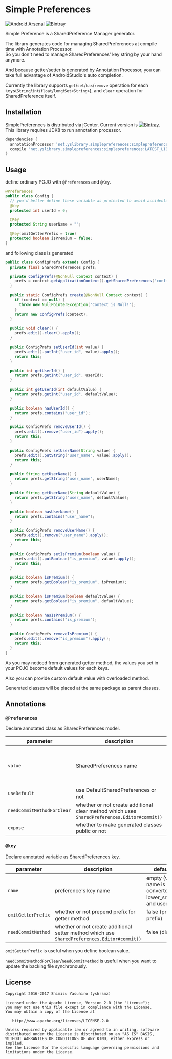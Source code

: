Simple Preferences
===

[![Android Arsenal](https://img.shields.io/badge/Android%20Arsenal-Simple%20Preferences-brightgreen.svg?style=flat)](http://android-arsenal.com/details/1/3233)
[![Bintray](https://img.shields.io/bintray/v/yshrsmz/maven/simplepreferences.svg)](https://bintray.com/yshrsmz/maven/simplepreferences/view)

Simple Preference is a SharedPreference Manager generator.

The library generates code for managing SharedPreferences at compile time with Annotation Processor.  
So you don't need to manage SharedPreferences' key string by your hand anymore.

And because getter/setter is generated by Annotation Processor, you can take full advantage of AndroidStudio's auto completion.

Currently the library supports `get`/`set`/`has`/`remove` operation for each keys(`String`/`int`/`float`/`long`/`Set<String>`), and `clear` operation for SharedPreference itself.


## Installation

SimplePreferences is distributed via jCenter. Current version is [![Bintray](https://img.shields.io/bintray/v/yshrsmz/maven/simplepreferences.svg)](https://bintray.com/yshrsmz/maven/simplepreferences/view).
This library requires JDK8 to run annotation processor.

```groovy
dependencies {
  annotationProcessor 'net.yslibrary.simplepreferences:simplepreferences-processor:LATEST_LIBRARY_VERSION'
  compile 'net.yslibrary.simplepreferences:simplepreferences:LATEST_LIBRARY_VERSION'
}
```

## Usage

define ordinary POJO with `@Preferences` and `@Key`.

```java
@Preferences
public class Config {
  // you'd better define these variable as protected to avoid accidental access
  @Key
  protected int userId = 0;

  @Key
  protected String userName = "";

  @Key(omitGetterPrefix = true)
  protected boolean isPremium = false;
}

```


and following class is generated

```java
public class ConfigPrefs extends Config {
  private final SharedPreferences prefs;

  private ConfigPrefs(@NonNull Context context) {
    prefs = context.getApplicationContext().getSharedPreferences("config", Context.MODE_PRIVATE);
  }

  public static ConfigPrefs create(@NonNull Context context) {
    if (context == null) {
      throw new NullPointerException("Context is Null!");
    }
    return new ConfigPrefs(context);
  }

  public void clear() {
    prefs.edit().clear().apply();
  }

  public ConfigPrefs setUserId(int value) {
    prefs.edit().putInt("user_id", value).apply();
    return this;
  }

  public int getUserId() {
    return prefs.getInt("user_id", userId);
  }

  public int getUserId(int defaultValue) {
    return prefs.getInt("user_id", defaultValue);
  }

  public boolean hasUserId() {
    return prefs.contains("user_id");
  }

  public ConfigPrefs removeUserId() {
    prefs.edit().remove("user_id").apply();
    return this;
  }

  public ConfigPrefs setUserName(String value) {
    prefs.edit().putString("user_name", value).apply();
    return this;
  }

  public String getUserName() {
    return prefs.getString("user_name", userName);
  }

  public String getUserName(String defaultValue) {
    return prefs.getString("user_name", defaultValue);
  }

  public boolean hasUserName() {
    return prefs.contains("user_name");
  }

  public ConfigPrefs removeUserName() {
    prefs.edit().remove("user_name").apply();
    return this;
  }

  public ConfigPrefs setIsPremium(boolean value) {
    prefs.edit().putBoolean("is_premium", value).apply();
    return this;
  }

  public boolean isPremium() {
    return prefs.getBoolean("is_premium", isPremium);
  }

  public boolean isPremium(boolean defaultValue) {
    return prefs.getBoolean("is_premium", defaultValue);
  }

  public boolean hasIsPremium() {
    return prefs.contains("is_premium");
  }

  public ConfigPrefs removeIsPremium() {
    prefs.edit().remove("is_premium").apply();
    return this;
  }
}
```

As you may noticed from generated getter method, the values you set in your POJO become default values for each keys.

Also you can provide custom default value with overloaded method.


Generated classes will be placed at the same package as parent classes.

## Annotations

### `@Preferences`

Declare annotated class as SharedPreferences model.

| parameter | description | default vale |
|---|---|---|
| `value` | SharedPreferences name | empty (class name is converted to lower_snake_case and used as SharedPreferences name) |
| `useDefault` | use DefaultSharedPreferences or not | false |
| `needCommitMethodForClear` | whether or not create additional clear method which uses `SharedPreferences.Editor#commit()` | false |
| `expose` | whether to make generated classes public or not | true |


### `@key`

Declare annotated variable as SharedPreferences key.

| parameter | description | default vale |
|---|---|---|
| `name` | preference's key name | empty (variable name is converted to lower_snake_case and used as key) |
| `omitGetterPrefix` | whether or not prepend prefix for getter method | false (prepend prefix) |
| `needCommitMethod` | whether or not create additional setter method which use `SharedPreferences.Editor#commit()` | false (disabled) |

`omitGetterPrefix` is useful when you define boolean value.

`needCommitMethodForClear`/`needCommitMethod` is useful when you want to update the backing file synchronously.


License
-------

    Copyright 2016-2017 Shimizu Yasuhiro (yshrsmz)

    Licensed under the Apache License, Version 2.0 (the "License");
    you may not use this file except in compliance with the License.
    You may obtain a copy of the License at

       http://www.apache.org/licenses/LICENSE-2.0

    Unless required by applicable law or agreed to in writing, software
    distributed under the License is distributed on an "AS IS" BASIS,
    WITHOUT WARRANTIES OR CONDITIONS OF ANY KIND, either express or implied.
    See the License for the specific language governing permissions and
    limitations under the License.
